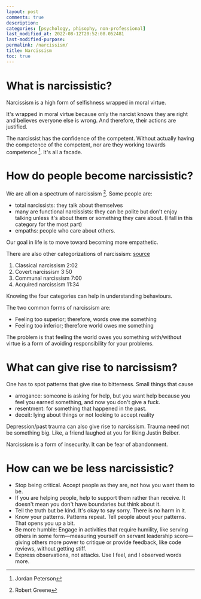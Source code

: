 ```yaml
---
layout: post
comments: true
description: 
categories: [psychology, phisophy, non-professional]
last_modified_at: 2022-08-12T20:52:08.052481
last-modified-purpose:
permalink: /narcissism/
title: Narcissism
toc: true
---
```


# What is narcissistic?

Narcissism is a high form of selfishness wrapped in moral virtue. 

It's wrapped in moral virtue because only the narcist knows they are right and believes everyone else is wrong. And therefore, their actions are justified.

The narcissist has the confidence of the competent. Without actually having the competence of the competent, nor are they working towards competence [^2]. It's all a facade. 

# How do people become narcissistic?

We are all on a spectrum of narcissism [^1]. Some people are:
- total narcissists: they talk about themselves
- many are functional narcissists: they can be polite but don't enjoy talking unless it's about them or something they care about. (I fall in this category for the most part)
- empaths: people who care about others.

Our goal in life is to move toward becoming more empathetic.

There are also other categorizations of narcissism: [source](https://www.youtube.com/watch?v=_uJs0iGQN0M)
1. Classical narcissism 2:02
2. Covert narcissism 3:50
3. Communal narcissism 7:00
4. Acquired narcissism 11:34

Knowing the four categories can help in understanding behaviours.

The two common forms of narcissism are:
- Feeling too superior; therefore, words owe me something
- Feeling too inferior; therefore world owes me something

The problem is that feeling the world owes you something with/without virtue is a form of avoiding responsibility for your problems.

# What can give rise to narcissism?

One has to spot patterns that give rise to bitterness. Small things that cause 
- arrogance: someone is asking for help, but you want help because you feel you earned something, and now you don't give a fuck.
- resentment: for something that happened in the past.
- deceit: lying about things or not looking to accept reality

Depression/past trauma can also give rise to narcissism. Trauma need not be something big. Like, a friend laughed at you for liking Justin Beiber.

Narcissism is a form of insecurity. It can be fear of abandonment.

# How can we be less narcissistic?

- Stop being critical. Accept people as they are, not how you want them to be.
- If you are helping people, help to support them rather than receive. It doesn't mean you don't have boundaries but think about it.
- Tell the truth but be kind. It's okay to say sorry. There is no harm in it.
- Know your patterns. Patterns repeat. Tell people about your patterns. That opens you up a bit.
- Be more humble: Engage in activities that require humility, like serving others in some form—measuring yourself on servant leadership score—giving others more power to critique or provide feedback, like code reviews, without getting stiff.
- Express observations, not attacks. Use I feel, and I observed words more.

[^1]: Robert Greene
[^2]: Jordan Peterson